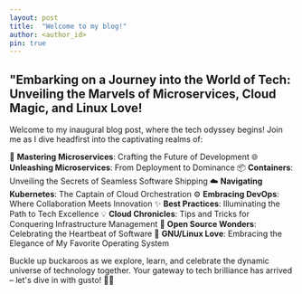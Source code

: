 ```yaml
---
layout: post
title:  "Welcome to my blog!"
author: <author_id>
pin: true
---
```

## "Embarking on a Journey into the World of Tech: Unveiling the Marvels of Microservices, Cloud Magic, and Linux Love!

Welcome to my inaugural blog post, where the tech odyssey begins! Join me as I dive headfirst into the captivating realms of:

🚀 **Mastering Microservices**: Crafting the Future of Development
🌐 **Unleashing Microservices**: From Deployment to Dominance
📦 **Containers**: Unveiling the Secrets of Seamless Software Shipping
☁️ **Navigating Kubernetes**: The Captain of Cloud Orchestration
⚙️ **Embracing DevOps**: Where Collaboration Meets Innovation
✨ **Best Practices**: Illuminating the Path to Tech Excellence
💡 **Cloud Chronicles**: Tips and Tricks for Conquering Infrastructure Management
🌟 **Open Source Wonders**: Celebrating the Heartbeat of Software
🐧 **GNU/Linux Love**: Embracing the Elegance of My Favorite Operating System

Buckle up buckaroos as we explore, learn, and celebrate the dynamic universe of technology together. Your gateway to tech brilliance has arrived – let's dive in with gusto! 🎉🔥
